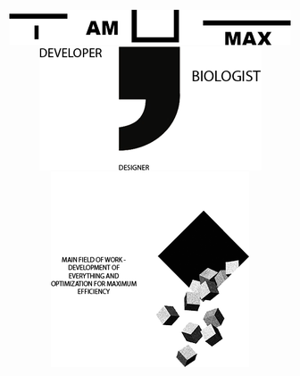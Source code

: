 <p align="center">
  <img src="https://github.com/MaxBezs/MaxBezs/blob/main/headmain.png" alt="I AM MAX">
  <img src="https://github.com/MaxBezs/MaxBezs/blob/main/mainsphere.png" alt="My sphere">
  <br/>
  <img src="https://github.com/MaxBezs/MaxBezs/blob/main/mainidea.png" alt="The main Ideas">
</p>

